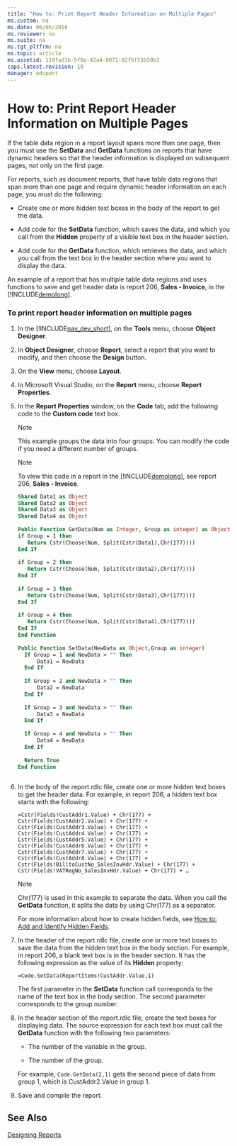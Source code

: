 ```yaml
---
title: "How to: Print Report Header Information on Multiple Pages"
ms.custom: na
ms.date: 06/05/2016
ms.reviewer: na
ms.suite: na
ms.tgt_pltfrm: na
ms.topic: article
ms.assetid: 119fad1b-5f0a-42a4-8071-02f5f55b50b3
caps.latest.revision: 18
manager: edupont
---
```

# How to: Print Report Header Information on Multiple Pages
If the table data region in a report layout spans more than one page, then you must use the **SetData** and **GetData** functions on reports that have dynamic headers so that the header information is displayed on subsequent pages, not only on the first page.  
  
 For reports, such as document reports, that have table data regions that span more than one page and require dynamic header information on each page, you must do the following:  
  
-   Create one or more hidden text boxes in the body of the report to get the data.  
  
-   Add code for the **SetData** function, which saves the data, and which you call from the **Hidden** property of a visible text box in the header section.  
  
-   Add code for the **GetData** function, which retrieves the data, and which you call from the text box in the header section where you want to display the data.  
  
 An example of a report that has multiple table data regions and uses functions to save and get header data is report 206, **Sales \- Invoice**, in the [!INCLUDE[demolong](includes/demolong_md.md)].  
  
### To print report header information on multiple pages  
  
1.  In the [!INCLUDE[nav_dev_short](includes/nav_dev_short_md.md)], on the **Tools** menu, choose **Object Designer**.  
  
2.  In **Object Designer**, choose **Report**, select a report that you want to modify, and then choose the **Design** button.  
  
3.  On the **View** menu, choose **Layout**.  
  
4.  In Microsoft Visual Studio, on the **Report** menu, choose **Report Properties**.  
  
5.  In the **Report Properties** window, on the **Code** tab, add the following code to the **Custom code** text box.  
  
    > [!NOTE]  
    >  This example groups the data into four groups. You can modify the code if you need a different number of groups.  
  
    > [!NOTE]  
    >  To view this code in a report in the [!INCLUDE[demolong](includes/demolong_md.md)], see report 206, **Sales \- Invoice**.  
  
    ```vb  
    Shared Data1 as Object  
    Shared Data2 as Object  
    Shared Data3 as Object  
    Shared Data4 as Object  
  
    Public Function GetData(Num as Integer, Group as integer) as Object  
    if Group = 1 then  
       Return Cstr(Choose(Num, Split(Cstr(Data1),Chr(177))))  
    End If  
  
    if Group = 2 then  
       Return Cstr(Choose(Num, Split(Cstr(Data2),Chr(177))))  
    End If  
  
    if Group = 3 then  
       Return Cstr(Choose(Num, Split(Cstr(Data3),Chr(177))))  
    End If  
  
    if Group = 4 then  
       Return Cstr(Choose(Num, Split(Cstr(Data4),Chr(177))))  
    End If  
    End Function  
  
    Public Function SetData(NewData as Object,Group as integer)  
      If Group = 1 and NewData > "" Then  
          Data1 = NewData  
      End If  
  
      If Group = 2 and NewData > "" Then  
          Data2 = NewData  
      End If  
  
      If Group = 3 and NewData > "" Then  
          Data3 = NewData  
      End If  
  
      If Group = 4 and NewData > "" Then  
          Data4 = NewData  
      End If  
  
      Return True  
    End Function  
  
    ```  
  
6.  In the body of the report.rdlc file, create one or more hidden text boxes to get the header data. For example, in report 206, a hidden text box starts with the following:  
  
     `=Cstr(Fields!CustAddr1.Value) + Chr(177) + Cstr(Fields!CustAddr2.Value) + Chr(177) + Cstr(Fields!CustAddr3.Value) + Chr(177) + Cstr(Fields!CustAddr4.Value) + Chr(177) + Cstr(Fields!CustAddr5.Value) + Chr(177) + Cstr(Fields!CustAddr6.Value) + Chr(177) + Cstr(Fields!CustAddr7.Value) + Chr(177) + Cstr(Fields!CustAddr8.Value) + Chr(177) + Cstr(Fields!BilltoCustNo_SalesInvHdr.Value) + Chr(177) + Cstr(Fields!VATRegNo_SalesInvHdr.Value) + Chr(177) + …`  
  
    > [!NOTE]  
    >  Chr\(177\) is used in this example to separate the data. When you call the **GetData** function, it splits the data by using Chr\(177\) as a separator.  
  
     For more information about how to create hidden fields, see [How to: Add and Identify Hidden Fields](../Topic/How%20to:%20Add%20and%20Identify%20Hidden%20Fields.md).  
  
7.  In the header of the report.rdlc file, create one or more text boxes to save the data from the hidden text box in the body section. For example, in report 206, a blank text box is in the header section. It has the following expression as the value of its **Hidden** property:  
  
     `=Code.SetData(ReportItems!CustAddr.Value,1)`  
  
     The first parameter in the **SetData** function call corresponds to the name of the text box in the body section. The second parameter corresponds to the group number.  
  
8.  In the header section of the report.rdlc file, create the text boxes for displaying data. The source expression for each text box must call the **GetData** function with the following two parameters:  
  
    -   The number of the variable in the group.  
  
    -   The number of the group.  
  
     For example, `Code.GetData(2,1)` gets the second piece of data from group 1, which is CustAddr2.Value in group 1.  
  
9. Save and compile the report.  
  
## See Also  
 [Designing Reports](Designing-Reports.md)
